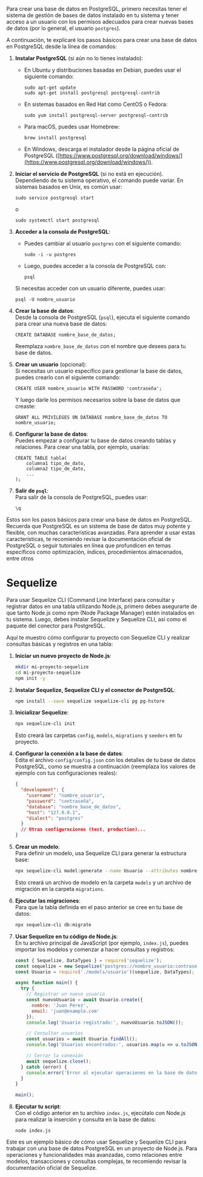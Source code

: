 Para crear una base de datos en PostgreSQL, primero necesitas tener el sistema de gestión de bases de datos instalado en tu sistema y tener acceso a un usuario con los permisos adecuados para crear nuevas bases de datos (por lo general, el usuario `postgres`).

A continuación, te explicaré los pasos básicos para crear una base de datos en PostgreSQL desde la línea de comandos:

1. **Instalar PostgreSQL** (si aún no lo tienes instalado):
    
    - En Ubuntu y distribuciones basadas en Debian, puedes usar el siguiente comando:
        
        ```
        sudo apt-get update
        sudo apt-get install postgresql postgresql-contrib
        ```
        
    - En sistemas basados en Red Hat como CentOS o Fedora:
        
        ```
        sudo yum install postgresql-server postgresql-contrib
        ```
        
    - Para macOS, puedes usar Homebrew:
        
        ```
        brew install postgresql
        ```
        
    - En Windows, descarga el instalador desde la página oficial de PostgreSQL ([https://www.postgresql.org/download/windows/](https://www.postgresql.org/download/windows/)).
2. **Iniciar el servicio de PostgreSQL** (si no está en ejecución). Dependiendo de tu sistema operativo, el comando puede variar. En sistemas basados en Unix, es común usar:
    
    ```
    sudo service postgresql start
    ```
    
    o
    
    ```
    sudo systemctl start postgresql
    ```
    
3. **Acceder a la consola de PostgreSQL**:
    
    - Puedes cambiar al usuario `postgres` con el siguiente comando:
        
        ```
        sudo -i -u postgres
        ```
        
    - Luego, puedes acceder a la consola de PostgreSQL con:
        
        ```
        psql
        ```
        
    Si necesitas acceder con un usuario diferente, puedes usar:
    
    ```
    psql -U nombre_usuario
    ```
    
4. **Crear la base de datos**:  
    Desde la consola de PostgreSQL (`psql`), ejecuta el siguiente comando para crear una nueva base de datos:
    
    ```
    CREATE DATABASE nombre_base_de_datos;
    ```
    
    Reemplaza `nombre_base_de_datos` con el nombre que desees para tu base de datos.
    
5. **Crear un usuario** (opcional):  
    Si necesitas un usuario específico para gestionar la base de datos, puedes crearlo con el siguiente comando:
    
    ```
    CREATE USER nombre_usuario WITH PASSWORD 'contraseña';
    ```
    
    Y luego darle los permisos necesarios sobre la base de datos que creaste:
    
    ```
    GRANT ALL PRIVILEGES ON DATABASE nombre_base_de_datos TO nombre_usuario;
    ```
    
6. **Configurar la base de datos**:  
    Puedes empezar a configurar tu base de datos creando tablas y relaciones. Para crear una tabla, por ejemplo, usarías:
    
    ```
    CREATE TABLE tabla(
        columna1 tipo_de_dato,
        columna2 tipo_de_dato,
        ...
    );
    ```
    
7. **Salir de `psql`**:  
    Para salir de la consola de PostgreSQL, puedes usar:
    
    ```
    \q
    ```
    
Estos son los pasos básicos para crear una base de datos en PostgreSQL. Recuerda que PostgreSQL es un sistema de base de datos muy potente y flexible, con muchas características avanzadas. Para aprender a usar estas características, te recomiendo revisar la documentación oficial de PostgreSQL o seguir tutoriales en línea que profundicen en temas específicos como optimización, índices, procedimientos almacenados, entre otros

# Sequelize

Para usar Sequelize CLI (Command Line Interface) para consultar y registrar datos en una tabla utilizando Node.js, primero debes asegurarte de que tanto Node.js como npm (Node Package Manager) estén instalados en tu sistema. Luego, debes instalar Sequelize y Sequelize CLI, así como el paquete del conector para PostgreSQL.

Aquí te muestro cómo configurar tu proyecto con Sequelize CLI y realizar consultas básicas y registros en una tabla:

1. **Iniciar un nuevo proyecto de Node.js**:
    
    ```bash
    mkdir mi-proyecto-sequelize
    cd mi-proyecto-sequelize
    npm init -y
    ```
    
2. **Instalar Sequelize, Sequelize CLI y el conector de PostgreSQL**:
    
    ```bash
    npm install --save sequelize sequelize-cli pg pg-hstore
    ```
    
3. **Inicializar Sequelize**:
    
    ```bash
    npx sequelize-cli init
    ```
    
    Esto creará las carpetas `config`, `models`, `migrations` y `seeders` en tu proyecto.
    
4. **Configurar la conexión a la base de datos**:  
    Edita el archivo `config/config.json` con los detalles de tu base de datos PostgreSQL, como se muestra a continuación (reemplaza los valores de ejemplo con tus configuraciones reales):
    
    ```json
    {
      "development": {
        "username": "nombre_usuario",
        "password": "contraseña",
        "database": "nombre_base_de_datos",
        "host": "127.0.0.1",
        "dialect": "postgres"
      }
      // Otras configuraciones (test, production)...
    }
    ```
    
5. **Crear un modelo**:  
    Para definir un modelo, usa Sequelize CLI para generar la estructura base:
    
    ```bash
    npx sequelize-cli model:generate --name Usuario --attributes nombre:string,email:string
    ```
    
    Esto creará un archivo de modelo en la carpeta `models` y un archivo de migración en la carpeta `migrations`.
    
6. **Ejecutar las migraciones**:  
    Para que la tabla definida en el paso anterior se cree en tu base de datos:
    
    ```bash
    npx sequelize-cli db:migrate
    ```
    
7. **Usar Sequelize en tu código de Node.js**:  
    En tu archivo principal de JavaScript (por ejemplo, `index.js`), puedes importar los modelos y comenzar a hacer consultas y registros:
    
    ```javascript
    const { Sequelize, DataTypes } = require('sequelize');
    const sequelize = new Sequelize('postgres://nombre_usuario:contraseña@localhost:5432/nombre_base_de_datos');
    const Usuario = require('./models/usuario')(sequelize, DataTypes);
    
    async function main() {
      try {
        // Registrar un nuevo usuario
        const nuevoUsuario = await Usuario.create({
          nombre: 'Juan Pérez',
          email: 'juan@example.com'
        });
        console.log('Usuario registrado:', nuevoUsuario.toJSON());
    
        // Consultar usuarios
        const usuarios = await Usuario.findAll();
        console.log('Usuarios encontrados:', usuarios.map(u => u.toJSON()));
    
        // Cerrar la conexión
        await sequelize.close();
      } catch (error) {
        console.error('Error al ejecutar operaciones en la base de datos:', error);
      }
    }
    
    main();
    ```
    
8. **Ejecutar tu script**:  
    Con el código anterior en tu archivo `index.js`, ejecútalo con Node.js para realizar la inserción y consulta en la base de datos:
    
    ```
    node index.js
    ```
    

Este es un ejemplo básico de cómo usar Sequelize y Sequelize CLI para trabajar con una base de datos PostgreSQL en un proyecto de Node.js. Para operaciones y funcionalidades más avanzadas, como relaciones entre modelos, transacciones y consultas complejas, te recomiendo revisar la documentación oficial de Sequelize.